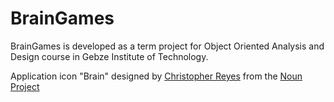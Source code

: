 BrainGames
==========

BrainGames is developed as a term project for Object Oriented Analysis and Design course in Gebze Institute of Technology. 


Application icon "Brain" designed by [Christopher Reyes](http://www.thenounproject.com/christophablake) from the [Noun Project](http://www.thenounproject.com)